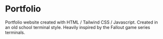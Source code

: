 # Portfolio
Portfolio website created with HTML / Tailwind CSS / Javascript. Created in an old school terminal style. Heavily inspired by the Fallout game series terminals.
